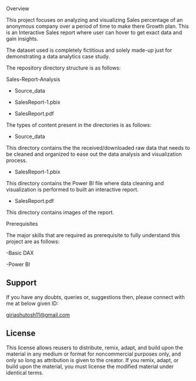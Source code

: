 
Overview

This project focuses on analyzing and visualizing Sales percentage of an anonymous company over a period of time to make there Growth plan. This is an Interactive Sales report where user can hover to get exact data and gain insights.

The dataset used is completely fictitious and solely made-up just for demonstrating a data analytics case study.

The repository directory structure is as follows:







Sales-Report-Analysis

- Source_data

- SalesReport-1.pbix

- SalesReport.pdf


The types of content present in the directories is as follows:

- Source_data

This directory contains the the received/downloaded raw data that needs to be cleaned and organized to ease out the data analysis and visualization process.

- SalesReport-1.pbix

This directory contains the Power BI file where data cleaning and visualization is performed to built an interactive report.

- SalesReport.pdf

This directory contains images of the report.




Prerequisites

The major skills that are required as prerequisite to fully understand this project are as follows:

-Basic DAX

-Power BI




## Support

If you have any doubts, queries or, suggestions then, please connect with me at below given ID:

giriashutosh11@gmail.com
## License

This license allows reusers to distribute, remix, adapt, and build upon the material in any medium or format for noncommercial purposes only, and only so long as attribution is given to the creator. If you remix, adapt, or build upon the material, you must license the modified material under identical terms.

